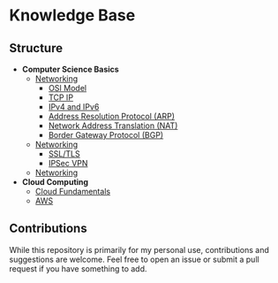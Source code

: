 # Knowledge Base

## Structure

- **Computer Science Basics**
  - [Networking](./Computer-Science-Basics/Networking)
    - [OSI Model](./Computer-Science-Basics/Networking/OSI-Model.md)
    - [TCP IP](./Computer-Science-Basics/Networking/TCP-IP.md)
    - [IPv4 and IPv6](./Computer-Science-Basics/Networking/IPv4-IPv6.md)
    - [Address Resolution Protocol (ARP)](./Computer-Science-Basics/Networking/ARP-Address-Resolution-Protocol.md)
    - [Network Address Translation (NAT)](./Computer-Science-Basics/Networking/NAT-Network-Address-Translation.md)
    - [Border Gateway Protocol (BGP)](./Computer-Science-Basics/Networking/BGP-Border-Gateway-Protocol.md)
  - [Networking](./Computer-Science-Basics/Security)
    - [SSL/TLS](./Computer-Science-Basics/Security/SSL-TLS.md)
    - [IPSec VPN](./Computer-Science-Basics/Security/IPSec-VPN.md)
  - [Networking](./Computer-Science-Basics/Encryption)
- **Cloud Computing**
  - [Cloud Fundamentals](./Cloud-Computing/Cloud-Fundamentals)
  - [AWS](./Cloud-Computing/AWS)



## Contributions

While this repository is primarily for my personal use, contributions and suggestions are welcome. Feel free to open an issue or submit a pull request if you have something to add.
